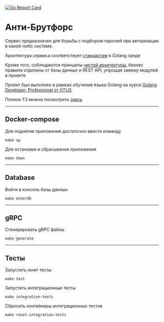 [![Go Report Card](https://goreportcard.com/badge/github.com/thewolf27/anti-bruteforce)](https://goreportcard.com/report/github.com/thewolf27/anti-bruteforce)

# Анти-Брутфорс

Сервис предназначен для борьбы с подбором паролей при авторизации в какой-либо системе.

Архитектура сервиса соответствует [стандартам](https://github.com/golang-standards/project-layout) в Golang среде

Кроме того, соблюдаются принципы [чистой архитектуры](https://habr.com/ru/post/269589/), бизнес правила отделены от базы данных и REST API, упрощая замену модулей в проекте

Проект был выполнен в рамках обучения языка Golang на курсе [Golang Developer. Professional от OTUS](https://otus.ru/lessons/golang-professional/)

Полное ТЗ можно посмотреть [здесь](https://github.com/thewolf27/anti-bruteforce/blob/main/docs/tz.md)


---
## Docker-compose

Для поднятия приложения достаточно ввести команду
```
make up
```

Для остановки и сбрасывания приложения
```
make down
```

---
## Database

Войти в консоль базы данных 
```
make enterdb
```

---
## gRPC

Сгенерировать gRPC файлы
```
make generate
```

---
## Тесты

Запустить юнит тесты
```
make test
```

Запустить интеграционные тесты
```
make integration-tests
```

Сбросить контейнеры интеграционных тестов
```
make reset-integration-tests
```

